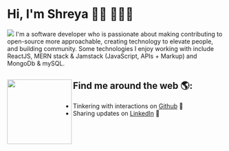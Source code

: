 # Hi, I'm Shreya 👋🏾 👩🏾‍💻

<img src="https://github.com/mishmanners/MishManners/blob/master/MishManners%20Room%20animated.gif" >
I'm a software developer who is passionate about making contributing to open-source more approachable, creating technology to elevate people, and building community. Some technologies I enjoy working with include ReactJS, MERN stack & Jamstack (JavaScript, APIs + Markup) and MongoDb & mySQL.


## Find me around the web 🌎: <img align="left" width="150" height="150" src="https://raw.githubusercontent.com/mishmanners/MishManners/master/My-OctocatsShortest.gif"></a>
- Tinkering with interactions on <a href="https://github.com/singhshreya425"> Github</a> 🏓
- Sharing updates on <a href="https://www.linkedin.com/in/shreya-singh-8135aa17b/">LinkedIn</a> 💼
